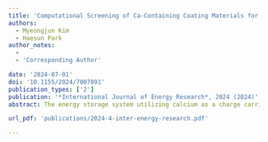 ```yaml
---
title: 'Computational Screening of Ca-Containing Coating Materials for Electrodes of Ca-Ion Batteries'
authors:
  - Myeongjun Kim
  - Haesun Park
author_notes:
  -
  - 'Corresponding Author'

date: '2024-07-01'
doi: '10.1155/2024/7007091'
publication_types: ['2']
publication: '*International Journal of Energy Research*, 2024 (2024)'
abstract: The energy storage system utilizing calcium as a charge carrier is gaining prominence due to its abundance in the Earth’s crust, reduction potential that is comparable to lithium (Li/Li+=−3.04V, Ca/Ca2+=−2.84V), and its nontoxic nature. Enabling practical Ca-ion batteries demands overcoming challenges in forming both electrically nonconductive and ionically conductive SEI layers. We propose a coating strategy and thermodynamic screening via the Materials Project database to pinpoint suitable coating materials. Our selection criteria encompass phase stability, electronic properties, and electrochemical stability. Among 787 compounds, we identified 46 candidates (29 anodic, 24 cathodic, and 7 of them are on both sides) based on reduction/oxidation potential and width of the stability window. Optimal compounds such as Ca4Cl6O and CaCN2 for anodes, and Ca(AlCl4)2, CaCO3, CaSO4, KCaF3, and CaAlF5 for cathodes exhibit superior interfacial stability for electrode coating, holding promise for Ca-ion batteries. This study can provide foundational insights into coating materials for Ca-ion batteries, offering guidance for electrode interface stabilization and practical battery design.

url_pdf: 'publications/2024-4-inter-energy-research.pdf'

---
```



<!--- Supplementary notes can be added here, including [code and math](https://wowchemy.com/docs/content/writing-markdown-latex/). --->